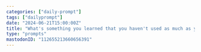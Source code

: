 ```yaml
---
categories: ["daily-prompt"]
tags: ["dailyprompt"]
date: "2024-06-21T15:00:00Z"
title: "What's something you learned that you haven't used as much as you thought you would?"
type: "prompts"
mastodonID: "112655213660656391"
---
```

